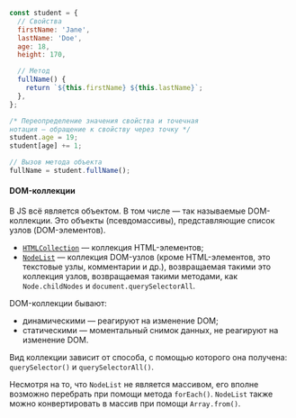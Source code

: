 ```javascript
const student = {
  // Свойства
  firstName: 'Jane',
  lastName: 'Doe',
  age: 18,
  height: 170,

  // Метод
  fullName() {
    return `${this.firstName} ${this.lastName}`;
  },
};

/* Переопределение значения свойства и точечная
нотация — обращение к свойству через точку */
student.age = 19;
student[age] += 1;

// Вызов метода объекта
fullName = student.fullName();
```

#### DOM-коллекции

В JS всё является объектом. В том числе — так называемые DOM-коллекции. Это объекты (псевдомассивы), представляющие список узлов (DOM-элементов).

- [`HTMLCollection`](https://developer.mozilla.org/ru/docs/Web/API/HTMLCollection) — коллекция HTML-элементов;
- [`NodeList`](https://developer.mozilla.org/ru/docs/Web/API/NodeList) — коллекция DOM-узлов (кроме HTML-элементов, это текстовые узлы, комментарии и др.), возвращаемая такими это коллекция узлов, возвращаемая такими методами, как `Node.childNodes` и `document.querySelectorAll`.

DOM-коллекции бывают:

- динамическими — реагируют на изменение DOM;
- статическими — моментальный снимок данных, не реагируют на изменение DOM.

Вид коллекции зависит от способа, с помощью которого она получена: `querySelector()` и `querySelectorAll()`.

Несмотря на то, что `NodeList` не является массивом, его вполне возможно перебрать при помощи метода `forEach()`. `NodeList` также можно конвертировать в массив при помощи `Array.from()`.
